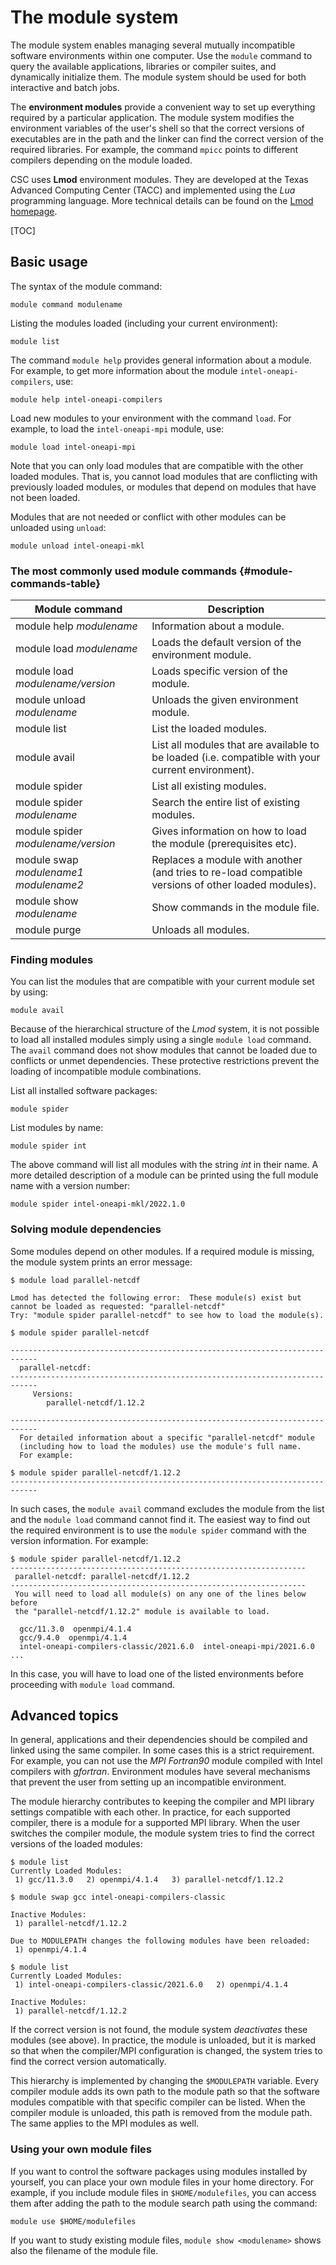 # The module system

The module system enables managing several mutually incompatible software environments
within one computer. Use the `module` command to query the available applications,
libraries or compiler suites, and dynamically initialize them.
The module system should be used for both interactive and batch jobs.

The **environment modules** provide a convenient way to set up everything
required by a particular application. The module system modifies the
environment variables of the user's shell so that the correct versions
of executables are in the path and the linker can find the correct version
of the required libraries. For example, the command `mpicc` points to
different compilers depending on the module loaded.

CSC uses **Lmod** environment modules. They are developed at the Texas Advanced Computing
Center (TACC) and implemented using the _Lua_ programming language. More technical
details can be found on the [Lmod homepage].

[TOC]

## Basic usage

The syntax of the module command:

```text
module command modulename
```

Listing the modules loaded (including your current environment):

```text
module list
```

The command `module help` provides general information about a module. For
example, to get more information about the module `intel-oneapi-compilers`, use:

```text
module help intel-oneapi-compilers
```

Load new modules to your environment with the command `load`. For
example, to load the `intel-oneapi-mpi` module, use:

```text
module load intel-oneapi-mpi
```

Note that you can only load modules that are compatible with the other
loaded modules. That is, you cannot load modules that are
conflicting with previously loaded modules, or modules that depend on
modules that have not been loaded.

Modules that are not needed or conflict with other modules
can be unloaded using `unload`:

```text
module unload intel-oneapi-mkl
```

### The most commonly used module commands {#module-commands-table}

|  Module command                   |  Description                                                                                        |
|-----------------------------------|-----------------------------------------------------------------------------------------------------|
| module help *modulename*          | Information about a module.                                                                         |
| module load *modulename*          | Loads the default version of the environment module.                                                |
| module load *modulename/version*  | Loads specific version of the module.                                                               |
| module unload *modulename*        | Unloads the given environment module.                                                               |
| module list                       | List the loaded modules.                                                                            |
| module avail                      | List all modules that are available to be loaded (i.e. compatible with your current environment).   |
| module spider                     | List all existing modules.                                                                          |
| module spider *modulename*        | Search the entire list of existing modules.                                                         |
| module spider *modulename/version*| Gives information on how to load the module (prerequisites etc).                                    |
| module swap *modulename1 modulename2* | Replaces a module with another (and tries to re-load compatible versions of other loaded modules).  |
| module show *modulename*          | Show commands in the module file.                                                                   |
| module purge                      | Unloads all modules.                                                                                |

### Finding modules

You can list the modules that are compatible with your current module
set by using:

```text
module avail
```

Because of the hierarchical structure of the _Lmod_ system, it is not possible to
load all installed modules simply using a single `module load` command. The
`avail` command does not show modules that cannot be loaded due to
conflicts or unmet dependencies. These protective
restrictions prevent the loading of incompatible module combinations.

List all installed software packages:

```text
module spider
```

List modules by name:

```text
module spider int
```

The above command will list all modules with the string _int_ in their name. A more detailed
description of a module can be printed using the full module name with a version number:

```text
module spider intel-oneapi-mkl/2022.1.0
```

### Solving module dependencies

Some modules depend on other modules. If a required module is missing, the module system
prints an error message:

```text
$ module load parallel-netcdf

Lmod has detected the following error:  These module(s) exist but
cannot be loaded as requested: "parallel-netcdf"
Try: "module spider parallel-netcdf" to see how to load the module(s).

$ module spider parallel-netcdf

----------------------------------------------------------------------------
  parallel-netcdf:
----------------------------------------------------------------------------
     Versions:
        parallel-netcdf/1.12.2

----------------------------------------------------------------------------
  For detailed information about a specific "parallel-netcdf" module
  (including how to load the modules) use the module's full name.
  For example:

$ module spider parallel-netcdf/1.12.2
----------------------------------------------------------------------------
```

In such cases, the `module avail` command excludes the module from the list and the
`module load` command cannot find it. The easiest way to find out the required environment
is to use the `module spider` command with the version information. For example:

```text
$ module spider parallel-netcdf/1.12.2
------------------------------------------------------------------
 parallel-netcdf: parallel-netcdf/1.12.2
------------------------------------------------------------------
 You will need to load all module(s) on any one of the lines below before
 the "parallel-netcdf/1.12.2" module is available to load.

  gcc/11.3.0  openmpi/4.1.4
  gcc/9.4.0  openmpi/4.1.4
  intel-oneapi-compilers-classic/2021.6.0  intel-oneapi-mpi/2021.6.0
...
```

In this case, you will have to load one of the listed environments before
proceeding with `module load` command.

## Advanced topics

In general, applications and their dependencies should be compiled and
linked using the same compiler. In some cases this is a strict
requirement. For example, you can not use the _MPI Fortran90_ module
compiled with Intel compilers with _gfortran_. Environment modules
have several mechanisms that prevent the user from setting up an
incompatible environment.

The module hierarchy contributes to keeping the compiler and MPI library
settings compatible with each other. In practice, for each supported
compiler, there is a module for a supported MPI library. When the user
switches the compiler module, the module system tries to find the
correct versions of the loaded modules:

```text
$ module list
Currently Loaded Modules:
 1) gcc/11.3.0   2) openmpi/4.1.4   3) parallel-netcdf/1.12.2

$ module swap gcc intel-oneapi-compilers-classic

Inactive Modules:
 1) parallel-netcdf/1.12.2

Due to MODULEPATH changes the following modules have been reloaded:
 1) openmpi/4.1.4

$ module list
Currently Loaded Modules:
 1) intel-oneapi-compilers-classic/2021.6.0   2) openmpi/4.1.4

Inactive Modules:
 1) parallel-netcdf/1.12.2
```

If the correct version is not found, the module system _deactivates_ these
modules (see above). In practice, the module is unloaded, but it is marked so that
when the compiler/MPI configuration is changed, the system tries to find
the correct version automatically.

This hierarchy is implemented by changing the `$MODULEPATH` variable.
Every compiler module adds its own path to the module path so that
the software modules compatible with that specific compiler can be listed.
When the compiler module is unloaded, this path is removed from the
module path. The same applies to the MPI modules as well.

### Using your own module files

If you want to control the software packages using modules
installed by yourself, you can place your own module files in your home
directory. For example, if you include module files in
`$HOME/modulefiles`, you can access them after adding the path to the
module search path using the command:

```text
module use $HOME/modulefiles
```

If you want to study existing module files, `module show <modulename>` shows also the filename of the module file.

  [Lmod homepage]: https://lmod.readthedocs.io/en/latest/
